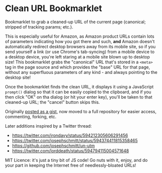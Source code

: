 # Clean URL Bookmarklet
Bookmarklet to grab a cleaned-up URL of the current page (canonical; stripped of tracking params; etc.).

This is especially useful for Amazon, as Amazon product URLs contain lots of parameters indicating how you got there and such, **and** Amazon doesn't automatically redirect desktop browsers away from its mobile site, so if you send yourself a link (or use Chrome's tab-syncing) from a mobile device to a desktop device, you're left staring at a mobile site blown up to desktop size! This bookmarklet grabs the "canonical" URL that's stored in a `<meta>` tag in the page source and which provides the "base" URL for that page, without any superfluous parameters of any kind - and always pointing to the desktop site!

Once the bookmarklet finds the clean URL, it displays it using a JavaScript `prompt()` dialog so that it can be easily copied to the clipboard, and if you then click "OK" on tha dialog (or hit your enter key), you'll be taken to that cleaned-up URL; the "cancel" button skips this.

Originally [posted as a gist](https://gist.github.com/aziraphale/7d71b139ed77a30a75ec), now moved to a full repository for easier access, commenting, forking, etc.

Later additions inspired by a Twitter thread:
- https://twitter.com/irondavy/status/594212305606291456
- https://twitter.com/josephschmitt/status/594374411815358465
- https://github.com/josephschmitt/un-utm
- https://twitter.com/lorddeath/status/594794115004571648

MIT Licence: it's just a tiny bit of JS code! Go nuts with it, enjoy, and do your part in keeping the Internet free of needlessly-bloated URLs!
